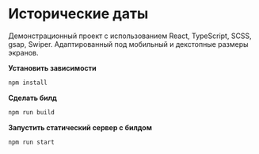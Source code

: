 # Исторические даты

Демонстрационный проект с использованием React, TypeScript, SCSS, gsap, Swiper.
Адаптированный под мобильный и декстопные размеры экранов. 


**Установить зависимости**

   ```bash
   npm install
   ```

**Сделать билд**

   ```bash
   npm run build
   ```
   
**Запустить статический сервер с билдом**

   ```bash
   npm run start
```

